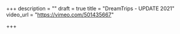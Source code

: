 +++
description = ""
draft = true
title = "DreamTrips - UPDATE 2021"
video_url = "https://vimeo.com/501435667"

+++
